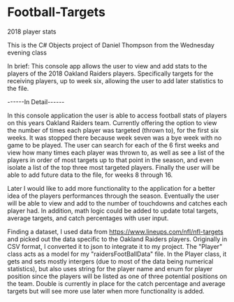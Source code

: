 # Football-Targets
2018 player stats

This is the C# Objects project of Daniel Thompson from the Wednesday evening class

In brief: This console app allows the user to view and add stats to the players of
the 2018 Oakland Raiders players. Specifically targets for the receiving players, 
up to week six, allowing the user to add later statistics to the file.


------In Detail------

In this console application the user is able to access football stats of 
players on this years Oakland Raiders team. Currently offering the option 
to view the number of times each player was targeted (thrown to), for the
first six weeks. It was stopped there because week seven was a bye week with
no game to be played. The user can search for each of the 6 first weeks and
view how many times each player was thrown to, as well as see a list of the
players in order of most targets up to that point in the season, and even 
isolate a list of the top three most targeted players. Finally the user
will be able to add future data to the file, for weeks 8 through 16.

Later I would like to add more functionality to the application for a better idea
of the players performances through the season. Eventually the user will be able to
view and add to the number of touchdowns and catches each player had. In addition,
math logic could be added to update total targets, average targets, and catch 
percentages with user input. 

Finding a dataset, I used data from https://www.lineups.com/nfl/nfl-targets and
picked out the data specific to the Oakland Raiders players. Originally in CSV format,
I converted it to json to integrate it to my project. The "Player" class acts as a 
model for my "raidersFootBallData" file. In the Player class, it gets and sets mostly
intergers (due to most of the data being numerical statistics), but also uses string for
the player name and enum for player position since the players will be listed as one of
three potential positions on the team. Double is currently in place for the catch percentage
and average targets but will see more use later when more functionality is added.

